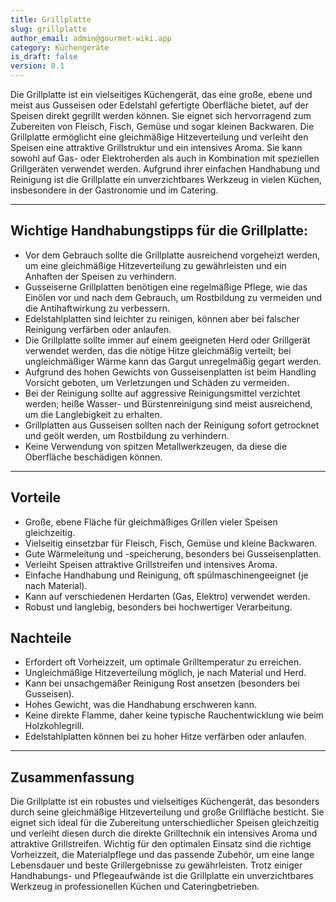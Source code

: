 ```yaml
---
title: Grillplatte
slug: grillplatte
author_email: admin@gourmet-wiki.app
category: Küchengeräte
is_draft: false
version: 0.1
---
```

Die Grillplatte ist ein vielseitiges Küchengerät, das eine große, ebene und meist aus Gusseisen oder Edelstahl gefertigte Oberfläche bietet, auf der Speisen direkt gegrillt werden können. Sie eignet sich hervorragend zum Zubereiten von Fleisch, Fisch, Gemüse und sogar kleinen Backwaren. Die Grillplatte ermöglicht eine gleichmäßige Hitzeverteilung und verleiht den Speisen eine attraktive Grillstruktur und ein intensives Aroma. Sie kann sowohl auf Gas- oder Elektroherden als auch in Kombination mit speziellen Grillgeräten verwendet werden. Aufgrund ihrer einfachen Handhabung und Reinigung ist die Grillplatte ein unverzichtbares Werkzeug in vielen Küchen, insbesondere in der Gastronomie und im Catering.

____

## Wichtige Handhabungstipps für die Grillplatte:

- Vor dem Gebrauch sollte die Grillplatte ausreichend vorgeheizt werden, um eine gleichmäßige Hitzeverteilung zu gewährleisten und ein Anhaften der Speisen zu verhindern.
- Gusseiserne Grillplatten benötigen eine regelmäßige Pflege, wie das Einölen vor und nach dem Gebrauch, um Rostbildung zu vermeiden und die Antihaftwirkung zu verbessern.
- Edelstahlplatten sind leichter zu reinigen, können aber bei falscher Reinigung verfärben oder anlaufen.
- Die Grillplatte sollte immer auf einem geeigneten Herd oder Grillgerät verwendet werden, das die nötige Hitze gleichmäßig verteilt; bei ungleichmäßiger Wärme kann das Gargut unregelmäßig gegart werden.
- Aufgrund des hohen Gewichts von Gusseisenplatten ist beim Handling Vorsicht geboten, um Verletzungen und Schäden zu vermeiden.
- Bei der Reinigung sollte auf aggressive Reinigungsmittel verzichtet werden; heiße Wasser- und Bürstenreinigung sind meist ausreichend, um die Langlebigkeit zu erhalten.
- Grillplatten aus Gusseisen sollten nach der Reinigung sofort getrocknet und geölt werden, um Rostbildung zu verhindern.
- Keine Verwendung von spitzen Metallwerkzeugen, da diese die Oberfläche beschädigen können.

____

## Vorteile

- Große, ebene Fläche für gleichmäßiges Grillen vieler Speisen gleichzeitig.
- Vielseitig einsetzbar für Fleisch, Fisch, Gemüse und kleine Backwaren.
- Gute Wärmeleitung und -speicherung, besonders bei Gusseisenplatten.
- Verleiht Speisen attraktive Grillstreifen und intensives Aroma.
- Einfache Handhabung und Reinigung, oft spülmaschinengeeignet (je nach Material).
- Kann auf verschiedenen Herdarten (Gas, Elektro) verwendet werden.
- Robust und langlebig, besonders bei hochwertiger Verarbeitung.

## Nachteile

- Erfordert oft Vorheizzeit, um optimale Grilltemperatur zu erreichen.
- Ungleichmäßige Hitzeverteilung möglich, je nach Material und Herd.
- Kann bei unsachgemäßer Reinigung Rost ansetzen (besonders bei Gusseisen).
- Hohes Gewicht, was die Handhabung erschweren kann.
- Keine direkte Flamme, daher keine typische Rauchentwicklung wie beim Holzkohlegrill.
- Edelstahlplatten können bei zu hoher Hitze verfärben oder anlaufen.

____

## Zusammenfassung  

Die Grillplatte ist ein robustes und vielseitiges Küchengerät, das besonders durch seine gleichmäßige Hitzeverteilung und große Grillfläche besticht. Sie eignet sich ideal für die Zubereitung unterschiedlicher Speisen gleichzeitig und verleiht diesen durch die direkte Grilltechnik ein intensives Aroma und attraktive Grillstreifen. Wichtig für den optimalen Einsatz sind die richtige Vorheizzeit, die Materialpflege und das passende Zubehör, um eine lange Lebensdauer und beste Grillergebnisse zu gewährleisten. Trotz einiger Handhabungs- und Pflegeaufwände ist die Grillplatte ein unverzichtbares Werkzeug in professionellen Küchen und Cateringbetrieben.